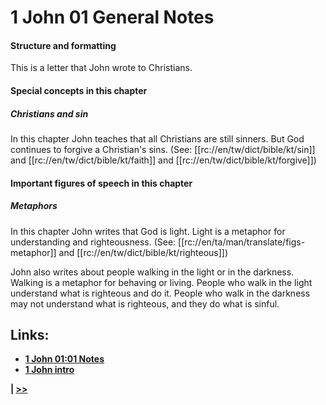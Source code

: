 # 1 John 01 General Notes #

#### Structure and formatting ####

This is a letter that John wrote to Christians.

#### Special concepts in this chapter ####

##### Christians and sin #####
In this chapter John teaches that all Christians are still sinners. But God continues to forgive a Christian's sins. (See: [[rc://en/tw/dict/bible/kt/sin]] and [[rc://en/tw/dict/bible/kt/faith]] and [[rc://en/tw/dict/bible/kt/forgive]])

#### Important figures of speech in this chapter ####

##### Metaphors #####

In this chapter John writes that God is light. Light is a metaphor for understanding and righteousness. (See: [[rc://en/ta/man/translate/figs-metaphor]] and [[rc://en/tw/dict/bible/kt/righteous]])

John also writes about people walking in the light or in the darkness. Walking is a metaphor for behaving or living. People who walk in the light understand what is righteous and do it. People who walk in the darkness may not understand what is righteous, and they do what is sinful. 

## Links: ##

* __[1 John 01:01 Notes](./01.md)__
* __[1 John intro](../front/intro.md)__

__| [>>](../02/intro.md)__
